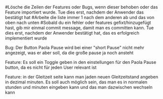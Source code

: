 #Lösche die Zeilen der Features oder Bugs, wenn dieser behoben oder das Feature importiert wurde. Tue dies erst, nachdem der Anwender das bestätigt hat
#Arbeite die liste immer 1 nach dem anderen ab und das von oben nach unten
#Sobald du ein fehler oder features gefixt/hinzugefügt hast, gib mir einmal commit message, damit man es committen kann. Tue dies erst, nachdem der Anwender bestätigt hat, das es erfolgreich implementiert wurde

Bug: Der Button Paola Pause wird bei einer "short Pause" nicht mehr angezeigt, was er aber soll, da die große pause ja noch ansteht

Feature:
Es soll ein Toggle geben in den einstellungen für den Paola Pause button, da es nicht für jeden User relevant ist

Feature:
in der Gleitzeit seite kann man jaden neuen Gleitzeitstand angeben in dezimal minuten. Es soll auch möglich sein, das man es in normalen stunden und minuten eingeben kann und das man dazwischen wechseln kann